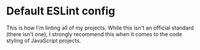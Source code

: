# Default ESLint config

This is how I'm linting all of my projects. While this isn't an official standard (there isn't one), I strongly recommend this when it comes to the code styling of JavaScript projects.
